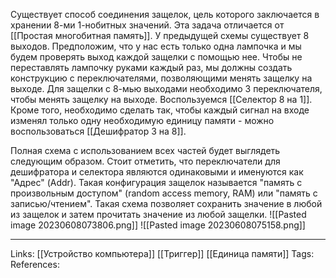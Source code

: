 Существует способ соединения защелок, цель которого заключается в хранении 8-ми 1-нобитных значений. Эта задача отличается от [[Простая многобитная память]]. У предыдущей схемы существует 8 выходов. Предположим, что у нас есть только одна лампочка и мы будем проверять выход каждой защелки с помощью нее. Чтобы не переставлять лампочку руками каждый раз, мы должны создать конструкцию с переключателями, позволяющими менять защелку на выходе. Для защелки с 8-мью выходами необходимо 3 переключателя, чтобы менять защелку на выходе. Воспользуемся [[Селектор 8 на 1]]. Кроме того, необходимо сделать так, чтобы каждый сигнал на входе изменял только одну необходимую единицу памяти - можно воспользоваться [[Дешифратор 3 на 8]].

Полная схема с использованием всех частей будет выглядеть следующим образом. Стоит отметить, что переключатели для дешифратора и селектора являются одинаковыми и именуются как "Адрес" (Addr). Такая конфигурация защелок называется "память с произвольным доступом" (random access memory, RAM) или "память с записью/чтением". Такая схема позволяет сохранить значение в любой из защелок и затем прочитать значение из любой защелки. 
![[Pasted image 20230608073806.png]]
![[Pasted image 20230608075158.png]]
___
Links: [[Устройство компьютера]] [[Триггер]] [[Единица памяти]]
Tags:
References: